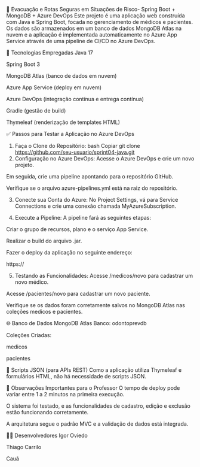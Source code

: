 🏥 Evacuação e Rotas Seguras em Situações de Risco- Spring Boot + MongoDB + Azure DevOps
Este projeto é uma aplicação web construída com Java e Spring Boot, focada no gerenciamento de médicos e pacientes. Os dados são armazenados em um banco de dados MongoDB Atlas na nuvem e a aplicação é implementada automaticamente no Azure App Service através de uma pipeline de CI/CD no Azure DevOps.

🚀 Tecnologias Empregadas
Java 17

Spring Boot 3

MongoDB Atlas (banco de dados em nuvem)

Azure App Service (deploy em nuvem)

Azure DevOps (integração contínua e entrega contínua)

Gradle (gestão de build)

Thymeleaf (renderização de templates HTML)

✅ Passos para Testar a Aplicação no Azure DevOps
1. Faça o Clone do Repositório:
bash
Copiar
git clone https://github.com/seu-usuario/sprint04-java.git
2. Configuração no Azure DevOps:
Acesse o Azure DevOps e crie um novo projeto.

Em seguida, crie uma pipeline apontando para o repositório GitHub.

Verifique se o arquivo azure-pipelines.yml está na raiz do repositório.

3. Conecte sua Conta do Azure:
No Project Settings, vá para Service Connections e crie uma conexão chamada MyAzureSubscription.

4. Execute a Pipeline:
A pipeline fará as seguintes etapas:

Criar o grupo de recursos, plano e o serviço App Service.

Realizar o build do arquivo .jar.

Fazer o deploy da aplicação no seguinte endereço:

https://

5. Testando as Funcionalidades:
Acesse /medicos/novo para cadastrar um novo médico.

Acesse /pacientes/novo para cadastrar um novo paciente.

Verifique se os dados foram corretamente salvos no MongoDB Atlas nas coleções medicos e pacientes.

🌐 Banco de Dados MongoDB Atlas
Banco: odontoprevdb

Coleções Criadas:

medicos

pacientes

📁 Scripts JSON (para APIs REST)
Como a aplicação utiliza Thymeleaf e formulários HTML, não há necessidade de scripts JSON.

📌 Observações Importantes para o Professor
O tempo de deploy pode variar entre 1 a 2 minutos na primeira execução.

O sistema foi testado, e as funcionalidades de cadastro, edição e exclusão estão funcionando corretamente.

A arquitetura segue o padrão MVC e a validação de dados está integrada.

👨‍💻 Desenvolvedores
Igor Oviedo

Thiago Carrilo

Cauã
